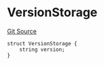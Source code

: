 # VersionStorage
[Git Source](https://github.com/thrackle-io/rules-engine/blob/5dd4d5c11842d5927a5d94b280633ba0762dc45b/src/protocol/diamond/VersionFacetLib.sol)


```solidity
struct VersionStorage {
    string version;
}
```

